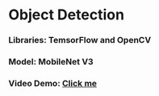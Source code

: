 # Object Detection

### Libraries: TemsorFlow and OpenCV
### Model: MobileNet V3

### Video Demo: [Click me](https://youtu.be/zBrqf8ak4M4)
